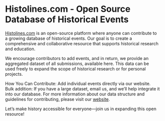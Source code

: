 # Histolines.com - Open Source Database of Historical Events

[Histolines.com](http://histolines.com/) is an open-source platform where anyone can contribute to a growing database of historical events. Our goal is to create a comprehensive and collaborative resource that supports historical research and education.

We encourage contributors to add events, and in return, we provide an aggregated dataset of all submissions, available here. This data can be used freely to expand the scope of historical research or for personal projects.

How You Can Contribute:
Add individual events directly via our website.
Bulk addition: If you have a large dataset, email us, and we’ll help integrate it into our database.
For more information about our data structure and guidelines for contributing, please visit our [website](http://histolines.com/about/data.php).

Let’s make history accessible for everyone—join us in expanding this open resource!
